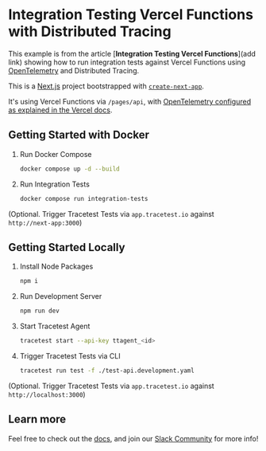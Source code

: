 # Integration Testing Vercel Functions with Distributed Tracing

This example is from the article [**Integration Testing Vercel Functions**](add link) showing how to run integration tests against Vercel Functions using [OpenTelemetry](https://opentelemetry.io/) and Distributed Tracing.

This is a [Next.js](https://nextjs.org/) project bootstrapped with [`create-next-app`](https://github.com/vercel/next.js/tree/canary/packages/create-next-app).

It's using Vercel Functions via `/pages/api`, with [OpenTelemetry configured as explained in the Vercel docs](https://nextjs.org/docs/pages/building-your-application/optimizing/open-telemetry#manual-opentelemetry-configuration).

## Getting Started with Docker

1. Run Docker Compose

    ```bash
    docker compose up -d --build
    ```

2. Run Integration Tests

    ```bash
    docker compose run integration-tests
    ```

(Optional. Trigger Tracetest Tests via `app.tracetest.io` against `http://next-app:3000`)

## Getting Started Locally

1. Install Node Packages

    ```bash
    npm i
    ```

2. Run Development Server

    ```bash
    npm run dev
    ```

3. Start Tracetest Agent

    ```bash
    tracetest start --api-key ttagent_<id>
    ```

4. Trigger Tracetest Tests via CLI

    ```bash
    tracetest run test -f ./test-api.development.yaml
    ```

(Optional. Trigger Tracetest Tests via `app.tracetest.io` against `http://localhost:3000`)

## Learn more

Feel free to check out the [docs](https://docs.tracetest.io/), and join our [Slack Community](https://dub.sh/tracetest-community) for more info!

